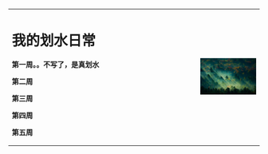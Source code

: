 <table border="0">
<tr>
        <td width="75%">
                <h1>我的划水日常</h1>
                <p><b>第一周。。不写了，是真划水</b></p>
                <p><b>第二周</b></p>
                <p><b>第三周</b></p>
                <p><b>第四周</b></p>
                <p><b>第五周</b></p>
        </td>
        <td width="25%">
                <img src="susu1.jpg" width="100%">
        </td>
</tr>
</table>

